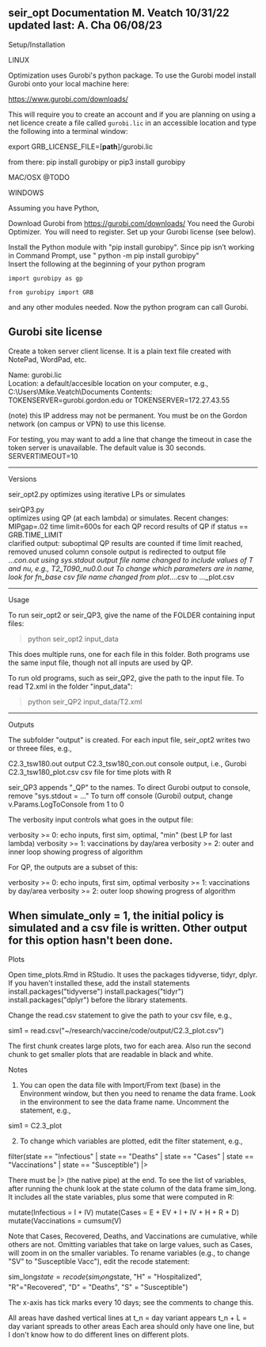 seir_opt Documentation	M. Veatch 10/31/22
updated last: A. Cha 06/08/23
-----------------------------------------------------------------------------
Setup/Installation 

LINUX

Optimization uses Gurobi's python package. To use the Gurobi model install 
Gurobi onto your local machine here: 

https://www.gurobi.com/downloads/

This will require you to create an account and if you are planning on using 
a net licence create a file called `gurobi.lic` in an accessible location
and type the following into a terminal window:

export GRB_LICENSE_FILE=[__path__]/gurobi.lic

from there:
pip install gurobipy
or
pip3 install gurobipy

MAC/OSX
@TODO

WINDOWS

Assuming you have Python,  

Download Gurobi from https://gurobi.com/downloads/  You need the Gurobi Optimizer.  You will need to register. 
Set up your Gurobi license (see below). 

Install the Python module with "pip install gurobipy". Since pip isn’t working in Command Prompt, use " python -m pip install gurobipy"  
Insert the following at the beginning of your python program 

  `import gurobipy as gp` 

  `from gurobipy import GRB`

and any other modules needed. 
Now the python program can call Gurobi. 

 

Gurobi site license 
--
Create a token server client license. It is a plain text file created with NotePad, WordPad, etc.  

Name: gurobi.lic  
Location: a default/accesible location on your computer, e.g., C:\Users\Mike.Veatch\Documents 
Contents: TOKENSERVER=gurobi.gordon.edu 
  or 
TOKENSERVER=172.27.43.55 

(note) this IP address may not be permanent. 
You must be on the Gordon network (on campus or VPN) to use this license. 

For testing, you may want to add a line that change the timeout in case the token server is unavailable. The default value is 30 seconds. 
    SERVERTIMEOUT=10 

-----------------------------------------------------------------------------
Versions

seir_opt2.py	optimizes using iterative LPs or simulates

seirQP3.py	
optimizes using QP (at each lambda) or simulates. 
Recent changes: 
  MIPgap=.02
  time limit=600s for each QP
  record results of QP if status == GRB.TIME_LIMIT  
  clarified output: suboptimal QP results are counted if time limit reached,
	removed unused column
  console output is redirected to output file ..._con.out using sys.stdout
  output file name changed to include values of T and nu, e.g.,
	T2_T090_nu0.0.out
	To change which parameters are in name, look for fn_base
  csv file name changed from plot_....csv to ..._plot.csv
  
-----------------------------------------------------------------------------
Usage

To run seir_opt2 or seir_QP3, give the name of the FOLDER containing input files:

> python seir_opt2 input_data	

This does multiple runs, one for each file in this folder. Both programs use the same input file, though not all inputs are used by QP.

To run old programs, such as seir_QP2, give the path to the input file. To read T2.xml in the folder "input_data": 

> python seir_QP2 input_data/T2.xml	
-----------------------------------------------------------------------------
Outputs

The subfolder "output" is created. For each input file, seir_opt2 writes two or threee files, e.g.,

  C2.3_tsw180.out		output
  C2.3_tsw180_con.out		console output, i.e., Gurobi
  C2.3_tsw180_plot.csv		csv file for time plots with R

seir_QP3 appends "_QP" to the names.
To direct Gurobi output to console, remove "sys.stdout = ..."
To turn off console (Gurobi) output, change v.Params.LogToConsole from 1 to 0

The verbosity input controls what goes in the output file:

verbosity >= 0: echo inputs, first sim, optimal, "min" (best LP for last lambda)
verbosity >= 1: vaccinations by day/area
verbosity >= 2: outer and inner loop showing progress of algorithm

For QP, the outputs are a subset of this:

verbosity >= 0: echo inputs, first sim, optimal
verbosity >= 1: vaccinations by day/area
verbosity >= 2: outer loop showing progress of algorithm

When simulate_only = 1, the initial policy is simulated and a csv file is written. Other output for this option hasn't been done. 
----------------------------------------------------------------------------
Plots

Open time_plots.Rmd in RStudio. It uses the packages tidyverse, tidyr, dplyr. If you haven't installed these, add the install statements 
  install.packages("tidyverse")
  install.packages("tidyr")
  install.packages("dplyr")
before the library statements.

Change the read.csv statement to give the path to your csv file, e.g.,

sim1 = read.csv("~/research/vaccine/code/output/C2.3_plot.csv")

The first chunk creates large plots, two for each area. Also run the second chunk to get smaller plots that are readable in black and white. 

Notes 
1. You can open the data file with Import/From text (base) in the Environment window, but then you need to rename the data frame. Look in the environment to see the data frame name. Uncomment the statement, e.g.,

sim1 = C2.3_plot

2. To change which variables are plotted, edit the filter statement, e.g.,

filter(state == "Infectious" | state == "Deaths"   | state == "Cases" 
         | state == "Vaccinations" | state == "Susceptible") |>

There must be |> (the native pipe) at the end. To see the list of variables, after running the chunk look at the state column of the data frame sim_long. It includes all the state variables, plus some that were computed in R:

mutate(Infectious = I + IV)
mutate(Cases = E + EV + I + IV + H + R + D)
mutate(Vaccinations = cumsum(V)

Note that Cases, Recovered, Deaths, and Vaccinations are cumulative, while others are not. Omitting variables that take on large values, such as Cases, will zoom in on the smaller variables. To rename variables (e.g., to change "SV" to "Susceptible Vacc"), edit the recode statement:

sim_long$state = recode(sim_long$state, "H" = "Hospitalized", "R"="Recovered", 
  "D" = "Deaths", "S" = "Susceptible") 

The x-axis has tick marks every 10 days; see the comments to change this.

All areas have dashed vertical lines at
  t_n = day variant appears
  t_n + L = day variant spreads to other areas
Each area should only have one line, but I don't know how to do different lines on different plots.


  
